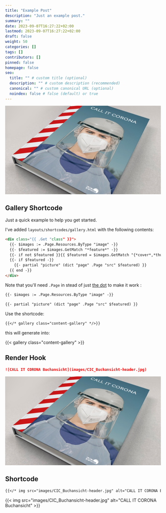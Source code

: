 ```yaml
---
title: "Example Post"
description: "Just an example post."
summary: ""
date: 2023-09-07T16:27:22+02:00
lastmod: 2023-09-07T16:27:22+02:00
draft: false
weight: 50
categories: []
tags: []
contributors: []
pinned: false
homepage: false
seo:
  title: "" # custom title (optional)
  description: "" # custom description (recommended)
  canonical: "" # custom canonical URL (optional)
  noindex: false # false (default) or true
---
```


<a href="images/CIC_Buchansicht-header.jpg" data-dimbox="my-gallery">

  ![CALL IT CORONA Buchansicht](images/CIC_Buchansicht-header.jpg)

</a>

## Gallery Shortcode

Just a quick example to help you get started.

I've added `layouts/shortcodes/gallery.html` with the following contents:

```html
<div class="{{ .Get "class" }}">
  {{- $images := .Page.Resources.ByType "image" -}}
  {{- $featured := $images.GetMatch "*feature*" -}}
  {{- if not $featured }}{{ $featured = $images.GetMatch "{*cover*,*thumbnail*}" }}{{ end -}}
  {{- if $featured -}}
    {{- partial "picture" (dict "page" .Page "src" $featured) }}
  {{ end -}}
</div>
```

Note that you'll need `.Page` in stead of just [the dot](https://www.regisphilibert.com/blog/2018/02/hugo-the-scope-the-context-and-the-dot/) to make it work :

```html
{{- $images := .Page.Resources.ByType "image" -}}
```

```html
{{- partial "picture" (dict "page" .Page "src" $featured) }}
```

Use the shortcode:

```md
{{</* gallery class="content-gallery" */>}}
```

this will generate into:

{{< gallery class="content-gallery" >}}

## Render Hook

```md
![CALL IT CORONA Buchansicht](images/CIC_Buchansicht-header.jpg)
```

![CALL IT CORONA Buchansicht](images/CIC_Buchansicht-header.jpg)

## Shortcode

```md
{{</* img src="images/CIC_Buchansicht-header.jpg" alt="CALL IT CORONA Buchansicht" */>}}
```

{{< img src="images/CIC_Buchansicht-header.jpg" alt="CALL IT CORONA Buchansicht" >}}
